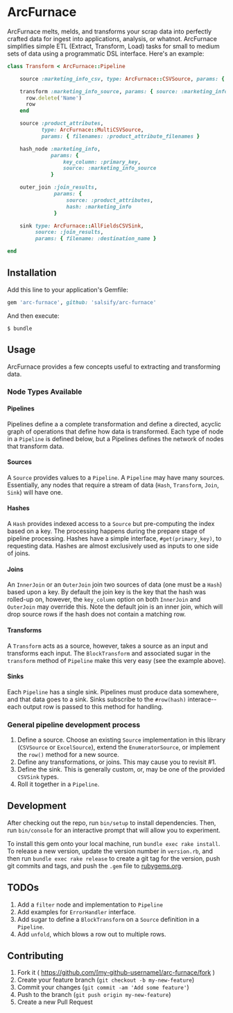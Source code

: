 # ArcFurnace

ArcFurnace melts, melds, and transforms your scrap data into perfectly crafted data for ingest into applications,
analysis, or whatnot. ArcFurnace simplifies simple ETL (Extract, Transform, Load) tasks for small to medium sets of data
using a programmatic DSL interface. Here's an example:

```ruby
class Transform < ArcFurnace::Pipeline

    source :marketing_info_csv, type: ArcFurnace::CSVSource, params: { filename: :marketing_filename }

    transform :marketing_info_source, params: { source: :marketing_info_csv } do |row|
      row.delete('Name')
      row
    end

    source :product_attributes,
           type: ArcFurnace::MultiCSVSource,
           params: { filenames: :product_attribute_filenames }

    hash_node :marketing_info,
              params: {
                  key_column: :primary_key,
                  source: :marketing_info_source
              }

    outer_join :join_results,
               params: {
                   source: :product_attributes,
                   hash: :marketing_info
               }

    sink type: ArcFurnace::AllFieldsCSVSink,
         source: :join_results,
         params: { filename: :destination_name }

end
```

## Installation

Add this line to your application's Gemfile:

```ruby
gem 'arc-furnace', github: 'salsify/arc-furnace'
```

And then execute:

    $ bundle

## Usage

ArcFurnace provides a few concepts useful to extracting and transforming data.

### Node Types Available

#### Pipelines

Pipelines define a a complete transformation and define a directed, acyclic graph of
operations that define how data is transformed. Each type of node in a `Pipeline` is defined below, but
a Pipelines defines the network of nodes that transform data.

#### Sources

A `Source` provides values to a `Pipeline`. A `Pipeline` may have many sources. Essentially, any nodes that
require a stream of data (`Hash`, `Transform`, `Join`, `Sink`) will have one.

#### Hashes

A `Hash` provides indexed access to a `Source` but pre-computing the index based on a key. The processing happens during the 
prepare stage of pipeline processing. Hashes have a simple interface, `#get(primary_key)`, to requesting data. Hashes
are almost exclusively used as inputs to one side of joins.

#### Joins

An `InnerJoin` or an `OuterJoin` join two sources of data (one must be a `Hash`) based upon a key. By default the join
key is the key that the hash was rolled-up on, however, the `key_column` option on both `InnerJoin` and `OuterJoin`
may override this. Note the default join is an inner join, which will drop source rows if the hash does not contain
a matching row.

#### Transforms

A `Transform` acts as a source, however, takes a source as an input and transforms each input. The `BlockTransform` and
associated sugar in the `transform` method of `Pipeline` make this very easy (see the example above).

#### Sinks

Each `Pipeline` has a single sink. Pipelines must produce data somewhere, and that data goes to a sink. Sinks
subscribe to the `#row(hash)` interace--each output row is passed to this method for handling.

### General pipeline development process

1. Define a source. Choose an existing `Source` implementation in this library (`CSVSource` or `ExcelSource`), 
   extend the `EnumeratorSource`, or implement the `row()` method for a new source.
2. Define any transformations, or joins. This may cause you to revisit #1.
3. Define the sink. This is generally custom, or, may be one of the provided `CSVSink` types.
4. Roll it together in a `Pipeline`.

## Development

After checking out the repo, run `bin/setup` to install dependencies. Then, run `bin/console` for an interactive prompt that will allow you to experiment.

To install this gem onto your local machine, run `bundle exec rake install`. To release a new version, update the version number in `version.rb`, and then run `bundle exec rake release` to create a git tag for the version, push git commits and tags, and push the `.gem` file to [rubygems.org](https://rubygems.org).

## TODOs

1. Add a `filter` node and implementation to `Pipeline`
2. Add examples for `ErrorHandler` interface.
3. Add sugar to define a `BlockTransform` on a `Source` definition in a `Pipeline`.
4. Add `unfold`, which blows a row out to multiple rows.

## Contributing

1. Fork it ( https://github.com/[my-github-username]/arc-furnace/fork )
2. Create your feature branch (`git checkout -b my-new-feature`)
3. Commit your changes (`git commit -am 'Add some feature'`)
4. Push to the branch (`git push origin my-new-feature`)
5. Create a new Pull Request
